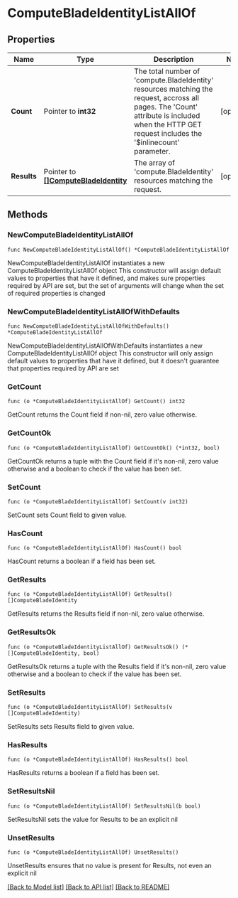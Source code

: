 # ComputeBladeIdentityListAllOf

## Properties

Name | Type | Description | Notes
------------ | ------------- | ------------- | -------------
**Count** | Pointer to **int32** | The total number of &#39;compute.BladeIdentity&#39; resources matching the request, accross all pages. The &#39;Count&#39; attribute is included when the HTTP GET request includes the &#39;$inlinecount&#39; parameter. | [optional] 
**Results** | Pointer to [**[]ComputeBladeIdentity**](ComputeBladeIdentity.md) | The array of &#39;compute.BladeIdentity&#39; resources matching the request. | [optional] 

## Methods

### NewComputeBladeIdentityListAllOf

`func NewComputeBladeIdentityListAllOf() *ComputeBladeIdentityListAllOf`

NewComputeBladeIdentityListAllOf instantiates a new ComputeBladeIdentityListAllOf object
This constructor will assign default values to properties that have it defined,
and makes sure properties required by API are set, but the set of arguments
will change when the set of required properties is changed

### NewComputeBladeIdentityListAllOfWithDefaults

`func NewComputeBladeIdentityListAllOfWithDefaults() *ComputeBladeIdentityListAllOf`

NewComputeBladeIdentityListAllOfWithDefaults instantiates a new ComputeBladeIdentityListAllOf object
This constructor will only assign default values to properties that have it defined,
but it doesn't guarantee that properties required by API are set

### GetCount

`func (o *ComputeBladeIdentityListAllOf) GetCount() int32`

GetCount returns the Count field if non-nil, zero value otherwise.

### GetCountOk

`func (o *ComputeBladeIdentityListAllOf) GetCountOk() (*int32, bool)`

GetCountOk returns a tuple with the Count field if it's non-nil, zero value otherwise
and a boolean to check if the value has been set.

### SetCount

`func (o *ComputeBladeIdentityListAllOf) SetCount(v int32)`

SetCount sets Count field to given value.

### HasCount

`func (o *ComputeBladeIdentityListAllOf) HasCount() bool`

HasCount returns a boolean if a field has been set.

### GetResults

`func (o *ComputeBladeIdentityListAllOf) GetResults() []ComputeBladeIdentity`

GetResults returns the Results field if non-nil, zero value otherwise.

### GetResultsOk

`func (o *ComputeBladeIdentityListAllOf) GetResultsOk() (*[]ComputeBladeIdentity, bool)`

GetResultsOk returns a tuple with the Results field if it's non-nil, zero value otherwise
and a boolean to check if the value has been set.

### SetResults

`func (o *ComputeBladeIdentityListAllOf) SetResults(v []ComputeBladeIdentity)`

SetResults sets Results field to given value.

### HasResults

`func (o *ComputeBladeIdentityListAllOf) HasResults() bool`

HasResults returns a boolean if a field has been set.

### SetResultsNil

`func (o *ComputeBladeIdentityListAllOf) SetResultsNil(b bool)`

 SetResultsNil sets the value for Results to be an explicit nil

### UnsetResults
`func (o *ComputeBladeIdentityListAllOf) UnsetResults()`

UnsetResults ensures that no value is present for Results, not even an explicit nil

[[Back to Model list]](../README.md#documentation-for-models) [[Back to API list]](../README.md#documentation-for-api-endpoints) [[Back to README]](../README.md)



